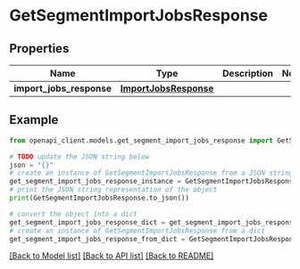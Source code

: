 # GetSegmentImportJobsResponse


## Properties

Name | Type | Description | Notes
------------ | ------------- | ------------- | -------------
**import_jobs_response** | [**ImportJobsResponse**](ImportJobsResponse.md) |  | 

## Example

```python
from openapi_client.models.get_segment_import_jobs_response import GetSegmentImportJobsResponse

# TODO update the JSON string below
json = "{}"
# create an instance of GetSegmentImportJobsResponse from a JSON string
get_segment_import_jobs_response_instance = GetSegmentImportJobsResponse.from_json(json)
# print the JSON string representation of the object
print(GetSegmentImportJobsResponse.to_json())

# convert the object into a dict
get_segment_import_jobs_response_dict = get_segment_import_jobs_response_instance.to_dict()
# create an instance of GetSegmentImportJobsResponse from a dict
get_segment_import_jobs_response_from_dict = GetSegmentImportJobsResponse.from_dict(get_segment_import_jobs_response_dict)
```
[[Back to Model list]](../README.md#documentation-for-models) [[Back to API list]](../README.md#documentation-for-api-endpoints) [[Back to README]](../README.md)


